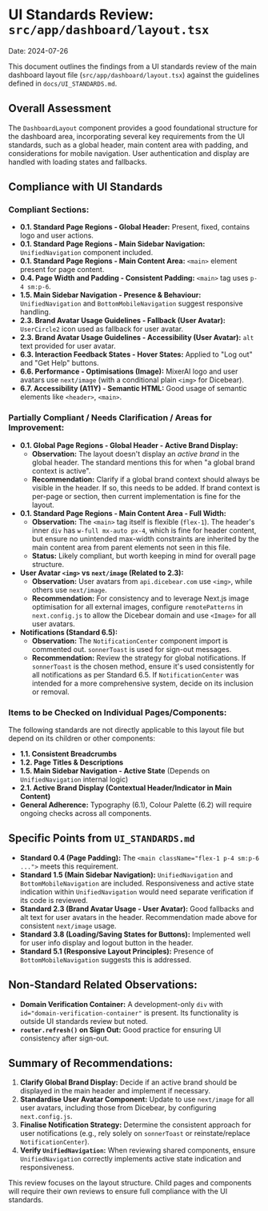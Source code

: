 # UI Standards Review: `src/app/dashboard/layout.tsx`

Date: 2024-07-26

This document outlines the findings from a UI standards review of the main dashboard layout file (`src/app/dashboard/layout.tsx`) against the guidelines defined in `docs/UI_STANDARDS.md`.

## Overall Assessment

The `DashboardLayout` component provides a good foundational structure for the dashboard area, incorporating several key requirements from the UI standards, such as a global header, main content area with padding, and considerations for mobile navigation. User authentication and display are handled with loading states and fallbacks.

## Compliance with UI Standards

### Compliant Sections:

*   **0.1. Standard Page Regions - Global Header:** Present, fixed, contains logo and user actions.
*   **0.1. Standard Page Regions - Main Sidebar Navigation:** `UnifiedNavigation` component included.
*   **0.1. Standard Page Regions - Main Content Area:** `<main>` element present for page content.
*   **0.4. Page Width and Padding - Consistent Padding:** `<main>` tag uses `p-4 sm:p-6`.
*   **1.5. Main Sidebar Navigation - Presence & Behaviour:** `UnifiedNavigation` and `BottomMobileNavigation` suggest responsive handling.
*   **2.3. Brand Avatar Usage Guidelines - Fallback (User Avatar):** `UserCircle2` icon used as fallback for user avatar.
*   **2.3. Brand Avatar Usage Guidelines - Accessibility (User Avatar):** `alt` text provided for user avatar.
*   **6.3. Interaction Feedback States - Hover States:** Applied to "Log out" and "Get Help" buttons.
*   **6.6. Performance - Optimisations (Image):** MixerAI logo and user avatars use `next/image` (with a conditional plain `<img>` for Dicebear).
*   **6.7. Accessibility (A11Y) - Semantic HTML:** Good usage of semantic elements like `<header>`, `<main>`.

### Partially Compliant / Needs Clarification / Areas for Improvement:

*   **0.1. Global Page Regions - Global Header - Active Brand Display:**
    *   **Observation:** The layout doesn't display an *active brand* in the global header. The standard mentions this for when "a global brand context is active".
    *   **Recommendation:** Clarify if a global brand context should always be visible in the header. If so, this needs to be added. If brand context is per-page or section, then current implementation is fine for the layout.
*   **0.1. Standard Page Regions - Main Content Area - Full Width:**
    *   **Observation:** The `<main>` tag itself is flexible (`flex-1`). The header's inner `div` has `w-full mx-auto px-4`, which is fine for header content, but ensure no unintended max-width constraints are inherited by the main content area from parent elements not seen in this file.
    *   **Status:** Likely compliant, but worth keeping in mind for overall page structure.
*   **User Avatar `<img>` vs `next/image` (Related to 2.3):**
    *   **Observation:** User avatars from `api.dicebear.com` use `<img>`, while others use `next/image`.
    *   **Recommendation:** For consistency and to leverage Next.js image optimisation for all external images, configure `remotePatterns` in `next.config.js` to allow the Dicebear domain and use `<Image>` for all user avatars.
*   **Notifications (Standard 6.5):**
    *   **Observation:** The `NotificationCenter` component import is commented out. `sonnerToast` is used for sign-out messages.
    *   **Recommendation:** Review the strategy for global notifications. If `sonnerToast` is the chosen method, ensure it's used consistently for all notifications as per Standard 6.5. If `NotificationCenter` was intended for a more comprehensive system, decide on its inclusion or removal.

### Items to be Checked on Individual Pages/Components:

The following standards are not directly applicable to this layout file but depend on its children or other components:

*   **1.1. Consistent Breadcrumbs**
*   **1.2. Page Titles & Descriptions**
*   **1.5. Main Sidebar Navigation - Active State** (Depends on `UnifiedNavigation` internal logic)
*   **2.1. Active Brand Display (Contextual Header/Indicator in Main Content)**
*   **General Adherence:** Typography (6.1), Colour Palette (6.2) will require ongoing checks across all components.

## Specific Points from `UI_STANDARDS.md`

*   **Standard 0.4 (Page Padding):** The `<main className="flex-1 p-4 sm:p-6 ...">` meets this requirement.
*   **Standard 1.5 (Main Sidebar Navigation):** `UnifiedNavigation` and `BottomMobileNavigation` are included. Responsiveness and active state indication within `UnifiedNavigation` would need separate verification if its code is reviewed.
*   **Standard 2.3 (Brand Avatar Usage - User Avatar):** Good fallbacks and alt text for user avatars in the header. Recommendation made above for consistent `next/image` usage.
*   **Standard 3.8 (Loading/Saving States for Buttons):** Implemented well for user info display and logout button in the header.
*   **Standard 5.1 (Responsive Layout Principles):** Presence of `BottomMobileNavigation` suggests this is addressed.

## Non-Standard Related Observations:

*   **Domain Verification Container:** A development-only `div` with `id="domain-verification-container"` is present. Its functionality is outside UI standards review but noted.
*   **`router.refresh()` on Sign Out:** Good practice for ensuring UI consistency after sign-out.

## Summary of Recommendations:

1.  **Clarify Global Brand Display:** Decide if an active brand should be displayed in the main header and implement if necessary.
2.  **Standardise User Avatar Component:** Update to use `next/image` for all user avatars, including those from Dicebear, by configuring `next.config.js`.
3.  **Finalise Notification Strategy:** Determine the consistent approach for user notifications (e.g., rely solely on `sonnerToast` or reinstate/replace `NotificationCenter`).
4.  **Verify `UnifiedNavigation`:** When reviewing shared components, ensure `UnifiedNavigation` correctly implements active state indication and responsiveness.

This review focuses on the layout structure. Child pages and components will require their own reviews to ensure full compliance with the UI standards. 
